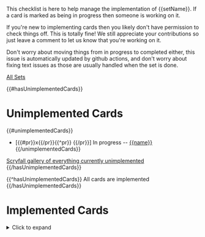 This checklist is here to help manage the implementation of {{setName}}. If a card is marked as being in progress then someone is working on it.

If you're new to implementing cards then you likely don't have permission to check things off. This is totally fine! We still appreciate your contributions so just leave a comment to let us know that you're working on it.

Don't worry about moving things from in progress to completed either, this issue is automatically updated by github actions, and don't worry about fixing text issues as those are usually handled when the set is done.

[All Sets](https://github.com/magefree/mage/wiki/Set-implementation-list)


{{#hasUnimplementedCards}}
# Unimplemented Cards

{{#unimplementedCards}}
- [{{#pr}}x{{/pr}}{{^pr}} {{/pr}}]  In progress -- [{{name}}]({{scryfall}})
{{/unimplementedCards}}

[Scryfall gallery of everything currently unimplemented]({{unimplementedScryfallLink}})
{{/hasUnimplementedCards}}

{{^hasUnimplementedCards}}
All cards are implemented
{{/hasUnimplementedCards}}

# Implemented Cards
<details>
<summary>Click to expand</summary>
</br>

{{#hasImplementedCards}}
{{#implementedCards}}
- [{{#pr}}x{{/pr}}{{^pr}} {{/pr}}]  Done -- [{{name}}]({{scryfall}})
{{/implementedCards}}
{{/hasImplementedCards}}

</details>


